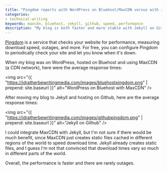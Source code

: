 ```yaml
---
title: "Pingdom reports with WordPress on Bluehost/MaxCDN versus with Jekyll on Github"
categories:
- technical-writing
keywords: maxcdn, bluehost, jekyll, github, speed, performance
description: "My blog is both faster and more stable with Jekyll on Github than it was with WordPress on Bluehost with MaxCDN."
---
```


[Pingdom](https://www.pingdom.com/) is a service that checks your website for performance, measuring download speed, outages, and more. For free, you can configure Pingdom to periodically check your site and let you know when it's down.

When my blog was on WordPress, hosted on Bluehost and using MaxCDN (a CDN network), here were the average response times:

<img src="{{ "https://idratherbewritingmedia.com/images/bluehostpingdom.png" | prepend: site.baseurl }}" alt="WordPress on Bluehost with MaxCDN" />

After moving my blog to Jekyll and hosting on Github, here are the average response times:

<img src="{{ "https://idratherbewritingmedia.com/images/githubpingdom.png" | prepend: site.baseurl }}" alt="Jekyll on Github" />

I could integrate MaxCDN with Jekyll, but I'm not sure if there would be much benefit, since MaxCDN just creates static files cached in different regions of the world to speed download time. Jekyll already creates static files, and I guess I'm not that convinced that download times vary so much in different parts of the world. 

Overall, the performance is faster and there are rarely outages.